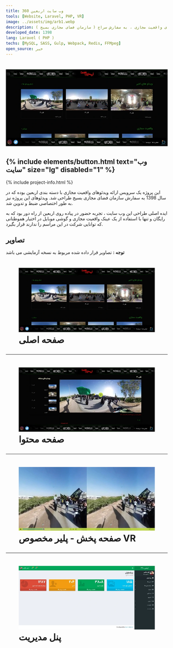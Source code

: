 ```yaml
---
title: وب سایت اربعین 360
tools: [Website, Laravel, PHP, VR]
image: ../assets/img/arb1.webp
description: سرویس ارائه ویدئو های واقعیت مجازی ، به سفارش سراج ( سازمان فضای مجازی بسیج )
developed_date: 1398
lang: Laravel ( PHP )
techs: [MySQL, SASS, Gulp, Webpack, Redis, FFMpeg]
open_source: خیر
---
```


<h1 class="center">
<img src="../assets/img/arb1.webp"/>
</h1>

<h2 class="center">
{% include elements/button.html text="وب سایت" size="lg" disabled="1" %}
</h2>

{% include project-info.html %}

این پروژه یک سرویس ارائه ویدئوهای واقعیت مجازی با دسته بندی اربعین بوده که در سال 1398 به سفارش سازمان فضای مجازی بسیج طراحی شد. ویدئوهای این پروژه نیز به طور اختصاصی ضبط و تدوین شد.

ایده اصلی طراحی این وب سایت ، تجربه حضور در پیاده روی اربعین از راه دور بود که به رایگان و تنها با استفاده از یک عینک واقعیت مجازی و گوشی موبایل در اختیار هموطنانی که توانایی شرکت در این مراسم را ندارند قرار بگیرد.

## تصاویر

**توجه :** تصاویر قرار داده شده مربوط به نسخه آزمایشی می باشد

<h1 class="center">
<figure>
<img src="../assets/img/arb1.webp"/>
<figcaption>صفحه اصلی</figcaption>
</figure>
</h1>

<hr>

<h1 class="center">
<figure>
<img src="../assets/img/arb2.webp"/>
<figcaption>صفحه محتوا</figcaption>
</figure>
</h1>

<hr>

<h1 class="center">
<figure>
<img src="../assets/img/arb3.webp"/>
<figcaption>صفحه پخش - پلیر مخصوص VR</figcaption>
</figure>
</h1>

<hr>

<h1 class="center">
<figure>
<img src="../assets/img/arb4.webp"/>
<figcaption>پنل مدیریت</figcaption>
</figure>
</h1>

